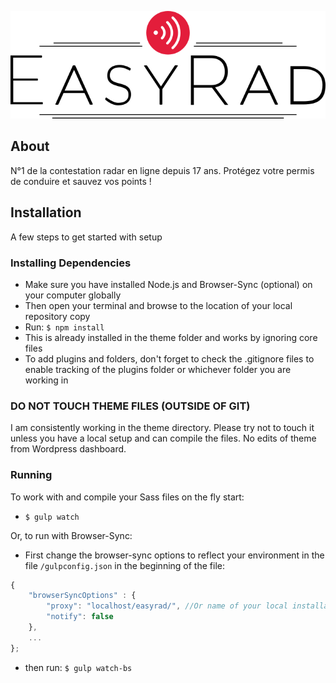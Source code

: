 ![EasyRad](img/easyrad-logo.svg)

## About

N°1 de la contestation radar en ligne depuis 17 ans.
Protégez votre permis de conduire et sauvez vos points !


## Installation
A few steps to get started with setup


### Installing Dependencies
- Make sure you have installed Node.js and Browser-Sync (optional) on your computer globally
- Then open your terminal and browse to the location of your local repository copy
- Run: `$ npm install`
- This is already installed in the theme folder and works by ignoring core files
- To add plugins and folders, don't forget to check the .gitignore files to enable tracking of the plugins folder or whichever folder you are working in

### DO NOT TOUCH THEME FILES (OUTSIDE OF GIT)
I am consistently working in the theme directory. Please try not to touch it unless you have a local setup and can compile the files.
No edits of theme from Wordpress dashboard.

### Running
To work with and compile your Sass files on the fly start:

- `$ gulp watch`

Or, to run with Browser-Sync:

- First change the browser-sync options to reflect your environment in the file `/gulpconfig.json` in the beginning of the file:
```javascript
{
    "browserSyncOptions" : {
        "proxy": "localhost/easyrad/", //Or name of your local installation folder
        "notify": false
    },
    ...
};
```
- then run: `$ gulp watch-bs`
